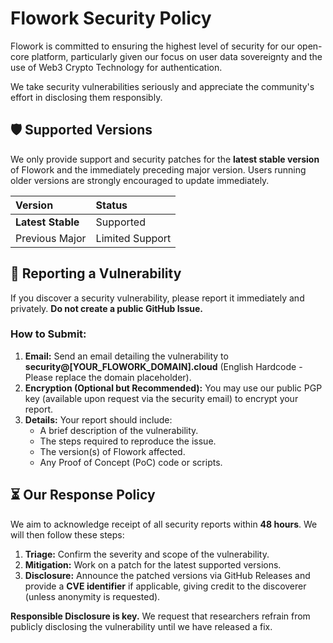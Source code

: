 # Flowork Security Policy

Flowork is committed to ensuring the highest level of security for our open-core platform, particularly given our focus on user data sovereignty and the use of Web3 Crypto Technology for authentication.

We take security vulnerabilities seriously and appreciate the community's effort in disclosing them responsibly.

## 🛡️ Supported Versions

We only provide support and security patches for the **latest stable version** of Flowork and the immediately preceding major version. Users running older versions are strongly encouraged to update immediately.

| Version | Status |
| :--- | :--- |
| **Latest Stable** | Supported |
| Previous Major | Limited Support |

## 🐛 Reporting a Vulnerability

If you discover a security vulnerability, please report it immediately and privately. **Do not create a public GitHub Issue.**

### How to Submit:

1.  **Email:** Send an email detailing the vulnerability to **security@[YOUR_FLOWORK_DOMAIN].cloud** (English Hardcode - Please replace the domain placeholder).
2.  **Encryption (Optional but Recommended):** You may use our public PGP key (available upon request via the security email) to encrypt your report.
3.  **Details:** Your report should include:
    * A brief description of the vulnerability.
    * The steps required to reproduce the issue.
    * The version(s) of Flowork affected.
    * Any Proof of Concept (PoC) code or scripts.

## ⏳ Our Response Policy

We aim to acknowledge receipt of all security reports within **48 hours**. We will then follow these steps:
1.  **Triage:** Confirm the severity and scope of the vulnerability.
2.  **Mitigation:** Work on a patch for the latest supported versions.
3.  **Disclosure:** Announce the patched versions via GitHub Releases and provide a **CVE identifier** if applicable, giving credit to the discoverer (unless anonymity is requested).

**Responsible Disclosure is key.** We request that researchers refrain from publicly disclosing the vulnerability until we have released a fix.